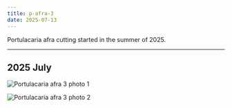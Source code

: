 ```yaml
---
title: p-afra-3
date: 2025-07-13
---
```


Portulacaria afra cutting started in the summer of 2025.

---

## 2025 July

![Portulacaria afra 3 photo 1](/images/grow-logs/p-afra-3-photo-1.jpg)

![Portulacaria afra 3 photo 2](/images/grow-logs/p-afra-3-photo-2.jpg)